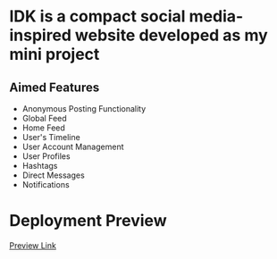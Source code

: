 # IDK is a compact social media-inspired website developed as my mini project

## Aimed Features
- Anonymous Posting Functionality
- Global Feed
- Home Feed
- User's Timeline
- User Account Management
- User Profiles
- Hashtags
- Direct Messages
- Notifications

# Deployment Preview
[Preview Link](https://idk-socmed.netlify.app)
